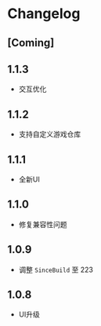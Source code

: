 # Changelog

## [Coming]

## 1.1.3

- 交互优化

## 1.1.2

- 支持自定义游戏仓库

## 1.1.1

- 全新UI

## 1.1.0

- 修复兼容性问题

## 1.0.9

- 调整 `SinceBuild` 至 223

## 1.0.8

- UI升级
